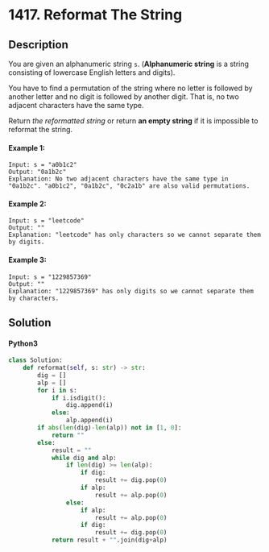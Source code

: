 # 1417. Reformat The String


## Description
You are given an alphanumeric string `s`. (**Alphanumeric string** is a string consisting of lowercase English letters and digits).

You have to find a permutation of the string where no letter is followed by another letter and no digit is followed by another digit. That is, no two adjacent characters have the same type.

Return *the reformatted string* or return **an empty string** if it is impossible to reformat the string.

#### Example 1:
```
Input: s = "a0b1c2"
Output: "0a1b2c"
Explanation: No two adjacent characters have the same type in "0a1b2c". "a0b1c2", "0a1b2c", "0c2a1b" are also valid permutations.
```

#### Example 2:
```
Input: s = "leetcode"
Output: ""
Explanation: "leetcode" has only characters so we cannot separate them by digits.
```

#### Example 3:
```
Input: s = "1229857369"
Output: ""
Explanation: "1229857369" has only digits so we cannot separate them by characters.
```


## Solution

#### Python3
```python
class Solution:
    def reformat(self, s: str) -> str:
        dig = []
        alp = []
        for i in s:
            if i.isdigit():
                dig.append(i)
            else:
                alp.append(i)
        if abs(len(dig)-len(alp)) not in [1, 0]:
            return ""
        else:
            result = ""
            while dig and alp:
                if len(dig) >= len(alp):
                    if dig:
                        result += dig.pop(0)
                    if alp:
                        result += alp.pop(0)
                else:
                    if alp:
                        result += alp.pop(0)
                    if dig:
                        result += dig.pop(0)
            return result + "".join(dig+alp)
```
